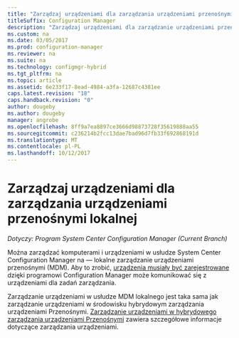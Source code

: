 ```yaml
---
title: "Zarządzaj urządzeniami dla zarządzania urządzeniami przenośnymi lokalnej"
titleSuffix: Configuration Manager
description: "Zarządzaj urządzeniami dla zarządzanie urządzeniami przenośnymi lokalnie z programem Configuration Manager."
ms.custom: na
ms.date: 03/05/2017
ms.prod: configuration-manager
ms.reviewer: na
ms.suite: na
ms.technology: configmgr-hybrid
ms.tgt_pltfrm: na
ms.topic: article
ms.assetid: 6e233f17-8ead-4984-a3fa-12687c4381ee
caps.latest.revision: "18"
caps.handback.revision: "0"
author: dougeby
ms.author: dougeby
manager: angrobe
ms.openlocfilehash: 8ff9a7ea8897ce3666d98873728f35619888aa55
ms.sourcegitcommit: c236214b2fcc13dae7bad96d7fb33f692868191d
ms.translationtype: MT
ms.contentlocale: pl-PL
ms.lasthandoff: 10/12/2017
---
```

# <a name="manage-devices-for-on-premises-mobile-device-management"></a>Zarządzaj urządzeniami dla zarządzania urządzeniami przenośnymi lokalnej

*Dotyczy: Program System Center Configuration Manager (Current Branch)*

Można zarządzać komputerami i urządzeniami w usłudze System Center Configuration Manager na — lokalne zarządzanie urządzeniami przenośnymi (MDM). Aby to zrobić, [urządzenia musiały być zarejestrowane](enroll-devices-on-premises-mdm.md) dzięki programowi Configuration Manager może komunikować się z urządzeniami dla zadań zarządzania.

Zarządzanie urządzeniami w usłudze MDM lokalnego jest taka sama jak zarządzanie urządzeniami w środowisku hybrydowym zarządzania urządzeniami Przenośnymi. [Zarządzanie urządzeniami w hybrydowego zarządzania urządzeniami Przenośnymi](wipe-lock-reset-devices.md) zawiera szczegółowe informacje dotyczące zarządzania urządzeniami.
